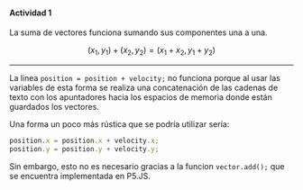 #### Actividad 1

La suma de vectores funciona sumando sus componentes una a una.

$$(x_1,y_1) + (x_2,y_2)  = (x_1+x_2,y_1+y_2)$$

---

La linea ```position = position + velocity;``` no funciona porque al usar las variables de esta forma se realiza una concatenación de las cadenas de texto con los apuntadores hacia los espacios de memoria donde están guardados los vectores.

Una forma un poco más rústica que se podría utilizar sería:

```js
position.x = position.x + velocity.x;
position.y = position.y + velocity.y;
```

Sin embargo, esto no es necesario gracias a la funcion ```vector.add();``` que se encuentra implementada en P5.JS.